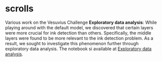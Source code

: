 # scrolls
Various work on the Vesuvius Challenge
**Exploratory data analysis**: While playing around with the default model, we discovered that certain layers were more crucial for ink detection than others. Specifically, the middle layers were found to be more relevant to the ink detection problem. As a result, we sought to investigate this phenomenon further through exploratory data analysis. The notebook si available at [Exploratory data analysis](exploratory_data_analysis.ipynb).
